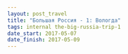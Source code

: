 ```yaml
---
layout: post_travel
title: "Большая Россия - 1: Вологда"
tags: internal the-big-russia-trip-1
date_start: 2017-05-07
date_finish: 2017-05-09
---
```

